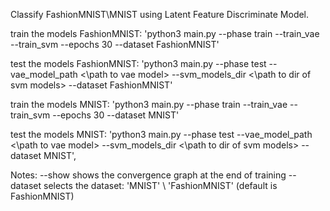Classify FashionMNIST\MNIST using Latent Feature Discriminate Model.

train the models FashionMNIST: 'python3 main.py --phase train --train_vae --train_svm --epochs 30 --dataset FashionMNIST'

test the models FashionMNIST: 'python3 main.py --phase test --vae_model_path <\path to vae model> --svm_models_dir <\path to dir of svm models> --dataset FashionMNIST'

train the models MNIST: 'python3 main.py --phase train --train_vae --train_svm --epochs 30 --dataset MNIST'

test the models MNIST: 'python3 main.py --phase test --vae_model_path <\path to vae model> --svm_models_dir <\path to dir of svm models> --dataset MNIST',


Notes:
--show shows the convergence graph at the end of training
--dataset selects the dataset: 'MNIST' \ 'FashionMNIST' (default is FashionMNIST)
